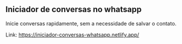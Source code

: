 ## Iniciador de conversas no whatsapp

Inicie conversas rapidamente, sem a necessidade de salvar o contato.

Link: https://iniciador-conversas-whatsapp.netlify.app/
